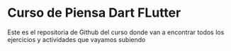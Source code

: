 # Curso de Piensa Dart FLutter

Este es el repositoria de Github del curso donde van a encontrar todos los ejercicios y actividades que vayamos subiendo